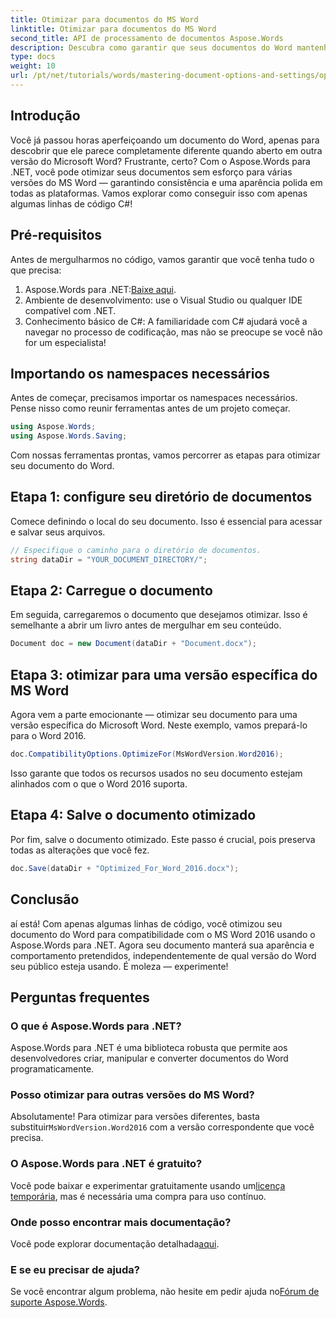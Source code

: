```yaml
---
title: Otimizar para documentos do MS Word
linktitle: Otimizar para documentos do MS Word
second_title: API de processamento de documentos Aspose.Words
description: Descubra como garantir que seus documentos do Word mantenham a formatação e a aparência em diferentes versões do Microsoft Word usando o Aspose.Words para .NET.
type: docs
weight: 10
url: /pt/net/tutorials/words/mastering-document-options-and-settings/optimize-for-ms-word-document/
---
```

## Introdução

Você já passou horas aperfeiçoando um documento do Word, apenas para descobrir que ele parece completamente diferente quando aberto em outra versão do Microsoft Word? Frustrante, certo? Com o Aspose.Words para .NET, você pode otimizar seus documentos sem esforço para várias versões do MS Word — garantindo consistência e uma aparência polida em todas as plataformas. Vamos explorar como conseguir isso com apenas algumas linhas de código C#!

## Pré-requisitos

Antes de mergulharmos no código, vamos garantir que você tenha tudo o que precisa:

1.  Aspose.Words para .NET:[Baixe aqui](https://releases.aspose.com/words/net/).
2. Ambiente de desenvolvimento: use o Visual Studio ou qualquer IDE compatível com .NET.
3. Conhecimento básico de C#: A familiaridade com C# ajudará você a navegar no processo de codificação, mas não se preocupe se você não for um especialista!

## Importando os namespaces necessários

Antes de começar, precisamos importar os namespaces necessários. Pense nisso como reunir ferramentas antes de um projeto começar.

```csharp
using Aspose.Words;
using Aspose.Words.Saving;
```

Com nossas ferramentas prontas, vamos percorrer as etapas para otimizar seu documento do Word.

## Etapa 1: configure seu diretório de documentos

Comece definindo o local do seu documento. Isso é essencial para acessar e salvar seus arquivos.

```csharp
// Especifique o caminho para o diretório de documentos.
string dataDir = "YOUR_DOCUMENT_DIRECTORY/";
```

## Etapa 2: Carregue o documento

Em seguida, carregaremos o documento que desejamos otimizar. Isso é semelhante a abrir um livro antes de mergulhar em seu conteúdo.

```csharp
Document doc = new Document(dataDir + "Document.docx");
```

## Etapa 3: otimizar para uma versão específica do MS Word

Agora vem a parte emocionante — otimizar seu documento para uma versão específica do Microsoft Word. Neste exemplo, vamos prepará-lo para o Word 2016.

```csharp
doc.CompatibilityOptions.OptimizeFor(MsWordVersion.Word2016);
```

Isso garante que todos os recursos usados no seu documento estejam alinhados com o que o Word 2016 suporta.

## Etapa 4: Salve o documento otimizado

Por fim, salve o documento otimizado. Este passo é crucial, pois preserva todas as alterações que você fez.

```csharp
doc.Save(dataDir + "Optimized_For_Word_2016.docx");
```

## Conclusão

aí está! Com apenas algumas linhas de código, você otimizou seu documento do Word para compatibilidade com o MS Word 2016 usando o Aspose.Words para .NET. Agora seu documento manterá sua aparência e comportamento pretendidos, independentemente de qual versão do Word seu público esteja usando. É moleza — experimente!

## Perguntas frequentes

### O que é Aspose.Words para .NET?
Aspose.Words para .NET é uma biblioteca robusta que permite aos desenvolvedores criar, manipular e converter documentos do Word programaticamente.

### Posso otimizar para outras versões do MS Word?
 Absolutamente! Para otimizar para versões diferentes, basta substituir`MsWordVersion.Word2016` com a versão correspondente que você precisa.

### O Aspose.Words para .NET é gratuito?
 Você pode baixar e experimentar gratuitamente usando um[licença temporária](https://purchase.aspose.com/temporary-license/), mas é necessária uma compra para uso contínuo.

### Onde posso encontrar mais documentação?
 Você pode explorar documentação detalhada[aqui](https://reference.aspose.com/words/net/).

### E se eu precisar de ajuda?
 Se você encontrar algum problema, não hesite em pedir ajuda no[Fórum de suporte Aspose.Words](https://forum.aspose.com/c/words/8).